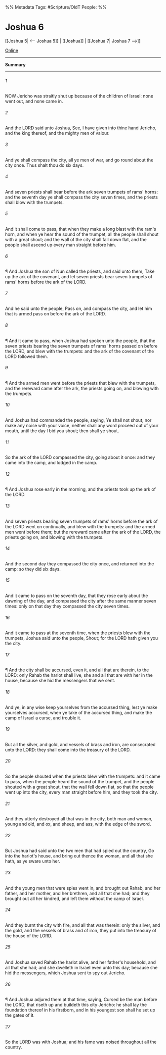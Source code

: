 

%% Metadata
Tags: #Scripture/OldT
People: 
%%
# Joshua 6
[[Joshua 5| <-- Joshua 5]] | [[Joshua]] | [[Joshua 7| Joshua 7 -->]]

[Online](https://churchofjesuschrist.org/study/scriptures/ot/josh/6?lang=eng)

---
__Summary__



---

###### 1
NOW Jericho was straitly shut up because of the children of Israel: none went out, and none came in.
###### 2
And the LORD said unto Joshua, See, I have given into thine hand Jericho, and the king thereof, and the mighty men of valour.
###### 3
And ye shall compass the city, all ye men of war, and go round about the city once.  Thus shalt thou do six days.
###### 4
And seven priests shall bear before the ark seven trumpets of rams' horns: and the seventh day ye shall compass the city seven times, and the priests shall blow with the trumpets.
###### 5
And it shall come to pass, that when they make a long blast with the ram's horn, and when ye hear the sound of the trumpet, all the people shall shout with a great shout; and the wall of the city shall fall down flat, and the people shall ascend up every man straight before him.
###### 6
¶ And Joshua the son of Nun called the priests, and said unto them, Take up the ark of the covenant, and let seven priests bear seven trumpets of rams' horns before the ark of the LORD.
###### 7
And he said unto the people, Pass on, and compass the city, and let him that is armed pass on before the ark of the LORD.
###### 8
¶ And it came to pass, when Joshua had spoken unto the people, that the seven priests bearing the seven trumpets of rams' horns passed on before the LORD, and blew with the trumpets: and the ark of the covenant of the LORD followed them.
###### 9
¶ And the armed men went before the priests that blew with the trumpets, and the rereward came after the ark, the priests going on, and blowing with the trumpets.
###### 10
And Joshua had commanded the people, saying, Ye shall not shout, nor make any noise with your voice, neither shall any word proceed out of your mouth, until the day I bid you shout; then shall ye shout.
###### 11
So the ark of the LORD compassed the city, going about it once: and they came into the camp, and lodged in the camp.
###### 12
¶ And Joshua rose early in the morning, and the priests took up the ark of the LORD.
###### 13
And seven priests bearing seven trumpets of rams' horns before the ark of the LORD went on continually, and blew with the trumpets: and the armed men went before them; but the rereward came after the ark of the LORD, the priests going on, and blowing with the trumpets.
###### 14
And the second day they compassed the city once, and returned into the camp: so they did six days.
###### 15
And it came to pass on the seventh day, that they rose early about the dawning of the day, and compassed the city after the same manner seven times: only on that day they compassed the city seven times.
###### 16
And it came to pass at the seventh time, when the priests blew with the trumpets, Joshua said unto the people, Shout; for the LORD hath given you the city.
###### 17
¶ And the city shall be accursed, even it, and all that are therein, to the LORD: only Rahab the harlot shall live, she and all that are with her in the house, because she hid the messengers that we sent.
###### 18
And ye, in any wise keep yourselves from the accursed thing, lest ye make yourselves accursed, when ye take of the accursed thing, and make the camp of Israel a curse, and trouble it.
###### 19
But all the silver, and gold, and vessels of brass and iron, are consecrated unto the LORD: they shall come into the treasury of the LORD.
###### 20
So the people shouted when the priests blew with the trumpets: and it came to pass, when the people heard the sound of the trumpet, and the people shouted with a great shout, that the wall fell down flat, so that the people went up into the city, every man straight before him, and they took the city.
###### 21
And they utterly destroyed all that was in the city, both man and woman, young and old, and ox, and sheep, and ass, with the edge of the sword.
###### 22
But Joshua had said unto the two men that had spied out the country, Go into the harlot's house, and bring out thence the woman, and all that she hath, as ye sware unto her.
###### 23
And the young men that were spies went in, and brought out Rahab, and her father, and her mother, and her brethren, and all that she had; and they brought out all her kindred, and left them without the camp of Israel.
###### 24
And they burnt the city with fire, and all that was therein: only the silver, and the gold, and the vessels of brass and of iron, they put into the treasury of the house of the LORD.
###### 25
And Joshua saved Rahab the harlot alive, and her father's household, and all that she had; and she dwelleth in Israel even unto this day; because she hid the messengers, which Joshua sent to spy out Jericho.
###### 26
¶ And Joshua adjured them at that time, saying, Cursed be the man before the LORD, that riseth up and buildeth this city Jericho: he shall lay the foundation thereof in his firstborn, and in his youngest son shall he set up the gates of it.
###### 27
So the LORD was with Joshua; and his fame was noised throughout all the country.



